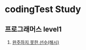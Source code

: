 # codingTest Study

## 프로그래머스 level1

1. [완주하지 못한 선수(해시)](https://github.com/taenykim/codeingTest/blob/master/%ED%95%B4%EC%8B%9C/%EC%99%84%EC%A3%BC%ED%95%98%EC%A7%80%20%EB%AA%BB%ED%95%9C%20%EC%84%A0%EC%88%98.md)
